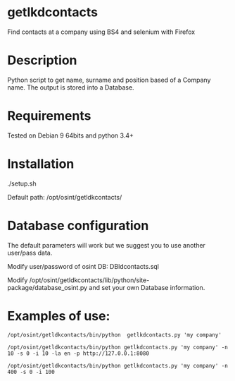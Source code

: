 # getlkdcontacts
Find contacts at a company using BS4 and selenium with Firefox

# Description
Python script to get name, surname and position based of a Company name. The output is stored into a Database.

# Requirements
Tested on Debian 9 64bits and python 3.4+

# Installation
./setup.sh

Default path: /opt/osint/getldkcontacts/

# Database configuration

The default parameters will work but we suggest you to use another user/pass data.

Modify user/password of osint DB: DBldcontacts.sql

Modify /opt/osint/getldkcontacts/lib/python/site-package/database_osint.py and set your own Database information.


# Examples of use:
 
    /opt/osint/getldkcontacts/bin/python  getlkdcontacts.py 'my company'

    /opt/osint/getldkcontacts/bin/python getlkdcontacts.py 'my company' -n 10 -s 0 -i 10 -la en -p http://127.0.0.1:8080

    /opt/osint/getldkcontacts/bin/python getlkdcontacts.py 'my company' -n 400 -s 0 -i 100
